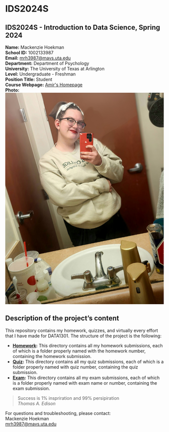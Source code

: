 # IDS2024S

## **IDS2024S - Introduction to Data Science, Spring 2024**  
**Name:** Mackenzie Hoekman  
**School ID:** 1002133987  
**Email:** mrh3987@mavs.uta.edu  
**Department:** Department of Psychology  
**University:** The University of Texas at Arlington  
**Level:** Undergraduate - Freshman  
**Position Title:** Student  
**Course Webpage:** [Amir's Homepage](https://www.cdslab.org/IDS2024S/)  
**Photo:** ![a photo of Mackenzie](20231129_173905~2.jpg)  

## Description of the project’s content
This repository contains my homework, quizzes, and virtually every effort that I have made for DATA1301. The structure of the project is the following:  
+ **[Homework](./hw):** This directory contains all my homework submissions, each of which is a folder properly named with the homework number, containing the homework submission.  
+ **[Quiz](./quiz):** This directory contains all my quiz submissions, each of which is a folder properly named with quiz number, containing the quiz submission.  
+ **[Exam](./exam):** This directory contains all my exam submissions, each of which is a folder properly named with exam name or number, containing the exam submission.  
  
  
  
> Success is 1% inspriration and 99% persipiration  
> *Thomas A. Edison*
  
    
For questions and troubleshooting, please contact:  
Mackenzie Hoekman  
mrh3987@mavs.uta.edu  
